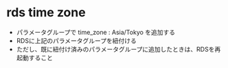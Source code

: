 # rds time zone
- パラメータグループで time_zone : Asia/Tokyo を追加する
- RDSに上記のパラメータグループを紐付ける
- ただし、既に紐付け済みのパラメータグループに追加したときは、RDSを再起動すること
